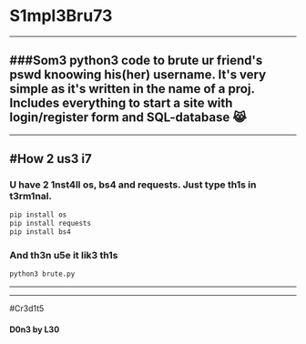 # S1mpl3Bru73
------------
###Som3 python3 code to brute ur friend's pswd knoowing his(her) username. It's very simple as it's written in the name of a proj. Includes everything to start a site with login/register form and SQL-database :joy_cat:
----------------------------------------------
---------------------------
#How 2 us3 i7
------------
### U have 2 1nst4ll  os, bs4 and requests. Just type th1s in t3rm1nal.
```bash
pip install os
pip install requests
pip install bs4
```
### And th3n u5e it lik3 th1s
```bash
python3 brute.py
```
----------------------------------------------
---------------------------
#Cr3d1t5
#### D0n3 by L30
